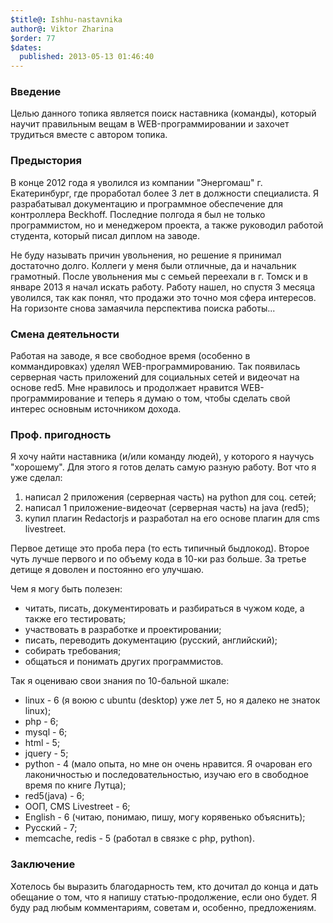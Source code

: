 ```yaml
---
$title@: Ishhu-nastavnika
author@: Viktor Zharina
$order: 77
$dates:
  published: 2013-05-13 01:46:40
---
```

<h3>Введение</h3>

<p>Целью данного топика является поиск наставника (команды), который научит правильным вещам в WEB-программировании и захочет трудиться вместе с автором топика.</p>



<h3>Предыстория</h3>

<p>В конце 2012 года я уволился из компании "Энергомаш" г. Екатеринбург, где проработал более 3 лет в должности специалиста. Я разрабатывал документацию и программное обеспечение для контроллера Beckhoff. Последние полгода я был не только программистом, но и менеджером проекта, а также руководил работой студента, который писал диплом на заводе.</p>

<p>Не буду называть причин увольнения, но решение я принимал достаточно долго. Коллеги у меня были отличные, да и начальник грамотный. После увольнения мы с семьей переехали в г. Томск и в январе 2013 я начал искать работу. Работу нашел, но спустя 3 месяца уволился, так как понял, что продажи это точно моя сфера интересов. На горизонте снова замаячила перспектива поиска работы...</p>



<h3>Смена деятельности</h3>

<p>Работая на заводе, я все свободное время (особенно в коммандировках) уделял WEB-программированию. Так появилась серверная часть приложений для социальных сетей и видеочат на основе red5. Мне нравилось и продолжает нравится WEB-программирование и теперь я думаю о том, чтобы сделать свой интерес основным источником дохода.</p>

<!--more-->

<h3>Проф. пригодность</h3>

<p>Я хочу найти наставника (и/или команду людей), у которого я научусь "хорошему". Для этого я готов делать самую разную работу. Вот что я уже сделал:</p>

<ol>

<li>написал 2 приложения (серверная часть) на python для соц. сетей;</li>

<li>написал 1 приложение-видеочат (серверная часть) на java (red5);</li>

<li>купил плагин Redactorjs и разработал на его основе плагин для cms livestreet.</li>

</ol>

<p>Первое детище это проба пера (то есть типичный быдлокод). Второе чуть лучше первого и по объему кода в 10-ки раз больше. За третье детище я доволен и постоянно его улучшаю. 

<p>Чем я могу быть полезен:</p>

<ul>

<li>читать, писать, документировать и разбираться в чужом коде, а также его тестировать;</li>

<li>участвовать в разработке и проектировании;</li>

<li>писать, переводить документацию (русский, английский);</li>

<li>собирать требования;</li>

<li>общаться и понимать других программистов.</li>

</ul>

<p>Так я оцениваю свои знания по 10-бальной шкале:</p>

<ul>

<li>linux - 6 (я воюю с ubuntu (desktop) уже лет 5, но я далеко не знаток linux);</li>

<li>php - 6;</li>

<li>mysql - 6;</li>

<li>html - 5;</li>

<li>jquery - 5;</li>

<li>python - 4 (мало опыта, но мне он очень нравится. Я очарован его лаконичностью и последовательностью, изучаю его в свободное время по книге Лутца);</li>

<li>red5(java) - 6;</li>

<li>ООП, CMS Livestreet - 6;</li>

<li>English - 6 (читаю, понимаю, пишу, могу корявенько объяснить);</li>

<li>Русский - 7;</li>

<li>memcache, redis - 5 (работал в связке с php, python).</li>

</ul>



<h3>Заключение</h3>

<p>Хотелось бы выразить благодарность тем, кто дочитал до конца и дать обещание о том, что я напишу статью-продолжение, если оно будет. Я буду рад любым комментариям, советам и, особенно, предложениям. </p>